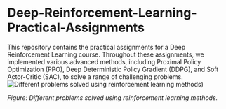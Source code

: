 # Deep-Reinforcement-Learning-Practical-Assignments
This repository contains the practical assignments for a Deep Reinforcement Learning course. Throughout these assignments, we implemented various advanced methods, including Proximal Policy Optimization (PPO), Deep Deterministic Policy Gradient (DDPG), and Soft Actor-Critic (SAC), to solve a range of challenging problems.
![Different problems solved using reinforcement learning methods]([img/projects.jpg))

*Figure: Different problems solved using reinforcement learning methods.*

